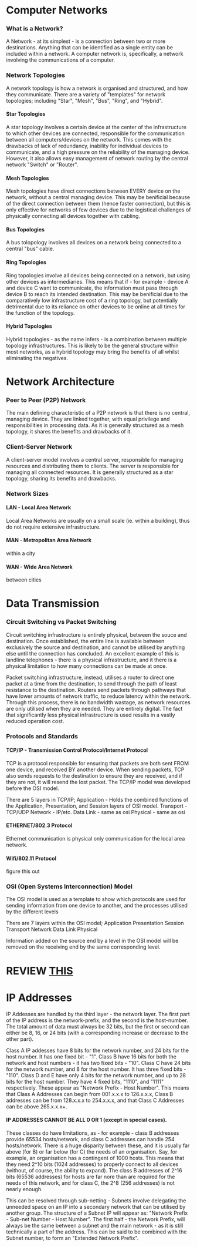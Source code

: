 # Computer Networks

### What is a Network?
A Network - at its simplest - is a connection between two or more destinations. Anything that can be identified as a single entity can be included within a network. A computer network is, specifically, a network involving the communications of a computer.

### Network Topologies
A network topology is how a network is organised and structured, and how they communicate. There are a variety of "templates" for network topologies; including "Star", "Mesh", "Bus", "Ring", and "Hybrid".

#### Star Topologies
A star topology involves a certain device at the center of the infrastructure to which other devices are connected, responsible for the communication between all computers/devices on the network. This comes with the drawbacks of lack of redundancy, inability for individual devices to communicate, and a high pressure on the reliability of the managing device. However, it also allows easy management of network routing by the central network "Switch" or "Router".

#### Mesh Topologies
Mesh topologies have direct connections between EVERY device on the network, without a central managing device. This may be benificial because of the direct connection between them (hence faster connection), but this is only effective for networks of few devices due to the logistical challenges of physically connecting all devices together with cabling.

#### Bus Topologies
A bus tolopology involves all devices on a network being connected to a central "bus" cable. 

#### Ring Topologies
Ring topologies involve all devices being connected on a network, but using other devices as intermediaries. This means that if - for example - device A and device C want to communicate, the information must pass through device B to reach its intended destination. This may be benificial due to the comparatively low infrastructure cost of a ring topology, but potentially detrimental due to its reliance on other devices to be online at all times for the function of the topology.

#### Hybrid Topologies
Hybrid topologies - as the name infers - is a combination between multiple topology infrastructures. This is likely to be the general structure within most networks, as a hybrid topology may bring the benefits of all whilst eliminating the negatives.

# Network Architecture
### Peer to Peer (P2P) Network
The main defining characteristic of a P2P network is that there is no central, managing device. They are linked together, with equal privilege and responsibilities in processing data. As it is generally structured as a mesh topology, it shares the benefits and drawbacks of it.

### Client-Server Network
A client-server model involves a central server, responsible for managing resources and distributing them to clients. The server is responsible for managing all connected resources. It is generally structured as a star topology, sharing its benefits and drawbacks.

### Network Sizes
#### LAN - Local Area Network
Local Area Networks are usually on a small scale (ie. within a building), thus do not require extensive infrastructure.
#### MAN - Metropolitan Area Network
within a city
#### WAN - Wide Area Network
between cities

# Data Transmission

### Circuit Switching vs Packet Switching
Circuit switching infrastructure is entirely physical, between the souce and destination. Once established, the entire line is available between exclusively the source and destination, and cannot be utilised by anything else until the connection has concluded. An excellent example of this is landline telephones - there is a physical infrastructure, and it there is a physical limitation to how many connections can be made at once. 

Packet switching infrastructure, instead, utilises a router to direct one packet at a time from the destination, to send through the path of least resistance to the destination. Routers send packets through pathways that have lower amounts of network traffic, to reduce latency within the network. Through this process, there is no bandwidth wastage, as network resources are only utilised when they are needed. They are entirely digital. The fact that significantly less physical infrastructure is used results in a vastly reduced operation cost.

### Protocols and Standards

#### TCP/IP - Transmission Control Protocol/Internet Protocol
TCP is a protocol responsible for ensuring that packets are both sent FROM one device, and received BY another device. When sending packets, TCP also sends requests to the destination to ensure they are received, and if they are not, it will resend the lost packet. The TCP/IP model was developed before the OSI model.

There are 5 layers in TCP/IP;
Application - Holds the combined functions of the Application, Presentation, and Session layers of OSI model.
Transport - TCP/UDP
Network - IP/etc.
Data Link - same as osi
Physical - same as osi

#### ETHERNET/802.3 Protocol
Ethernet communication is physical only communication for the local area network. 

#### Wifi/802.11 Protocol
figure this out


### OSI (Open Systems Interconnection) Model
The OSI model is used as a template to show which protocols are used for sending information from one device to another, and the processes utilised by the different levels

There are 7 layers within the OSI model;
Application
Presentation
Session
Transport
Network
Data Link
Physical

Information added on the source end by a level in the OSI model will be removed on the receiving end by the same corresponding level.

# REVIEW [THIS](https://miro.medium.com/max/1024/1*17Zz6v0HWIzgiOzQYmO6lA.jpeg)

# IP Addresses

IP Addesses are handled by the third layer - the network layer.
The first part of the IP address is the network-prefix, and the second is the host-number. The total amount of data must always be 32 bits, but the first or second can either be 8, 16, or 24 bits (with a corresponding increase or decrease to the other part).

Class A IP addesses have 8 bits for the network number, and 24 bits for the host number. It has one fixed bit - "1".
Class B have 16 bits for both the network and host numbers - it has two fixed bits - "10".
Class C have 24 bits for the network number, and 8 for the host number. It has three fixed bits - "110".
Class D and E have only 4 bits for the network number, and up to 28 bits for the host number. They have 4 fixed bits, "1110", and "1111" respectively.
These appear as "Network Prefix - Host Number".
This means that Class A Addresses can begin from 001.x.x.x to 126.x.x.x, Class B addresses can be from 128.x.x.x to 254.x.x.x, and that Class C Addresses can be above 265.x.x.x+.
#### IP ADDRESSES CANNOT BE ALL 0 OR 1 (except in special cases).

These classes do have limitations, as - for example - class B addresses provide 65534 hosts/network, and class C addresses can handle 254 hosts/network. There is a huge disparity between these, and it is usually far above (for B) or far below (for C) the needs of an organisation. Say, for example, an organisation has a contingent of 1000 hosts. This means that they need 2^10 bits (1024 addresses) to properly connect to all devices (without, of course, the ability to expand). The class B addresses of 2^16 bits (65536 addresses) for hosts are far nore than are required for the needs of this network, and for class C, the 2^8 (256 addresses) is not nearly enough.

This can be resolved through sub-netting - Subnets involve delegating the unneeded space on an IP into a secondary network that can be utilised by another group. The structure of a Subnet IP will appear as:
"Network Prefix - Sub-net Number - Host Number".
The first half - the Network Prefix, will always be the same between a subnet and the main network - as it is still technically a part of the address. This can be said to be combined with the Subnet number, to form an "Extended Network Prefix".


